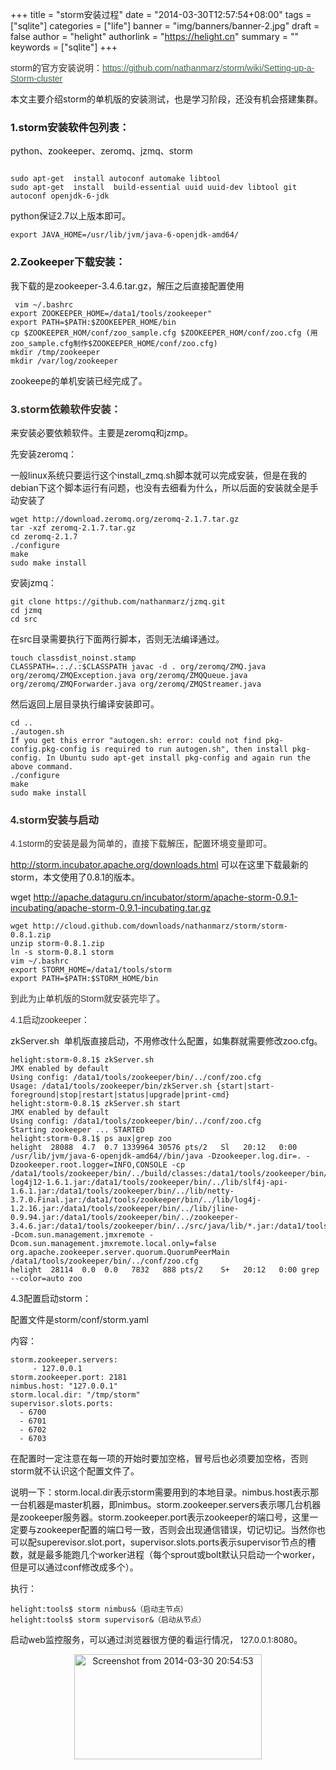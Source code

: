 +++
title = "storm安装过程"
date = "2014-03-30T12:57:54+08:00"
tags = ["sqlite"]
categories = ["life"]
banner = "img/banners/banner-2.jpg"
draft = false
author = "helight"
authorlink = "https://helight.cn"
summary = ""
keywords = ["sqlite"]
+++

<p style="text-align: left;" align="CENTER"><span style="color: #362e2b;"><span style="font-family: Arial;">storm</span></span><span style="font-family: 宋体;"><span style="color: #362e2b;">的官方安装说明：</span></span><a href="https://github.com/nathanmarz/storm/wiki/Setting-up-a-Storm-cluster"><span style="color: #41684d;"><span style="font-family: Arial;">https://github.com/nathanmarz/storm/wiki/Setting-up-a-Storm-cluster</span></span></a>
<p align="LEFT"><span style="font-family: 宋体;">本文主要介绍</span>storm<span style="font-family: 宋体;">的单机版的安装测试，也是学习阶段，还没有机会搭建集群。</span>

<h3>1.storm<span style="font-family: 宋体;">安装软件包列表：</span></h3>
<p align="LEFT">python<span style="font-family: 宋体;">、</span>zookeeper<span style="font-family: 宋体;">、</span>zeromq<span style="font-family: 宋体;">、</span>jzmq<span style="font-family: 宋体;">、</span>storm

<pre><code>
sudo apt-get  install autoconf automake libtool
sudo apt-get  install  build-essential uuid uuid-dev libtool git autoconf openjdk-6-jdk
</code></pre>
<p align="LEFT">python<span style="font-family: 宋体;">保证</span>2.7<span style="font-family: 宋体;">以上版本即可。</span>

<pre><code>export JAVA_HOME=/usr/lib/jvm/java-6-openjdk-amd64/</code></pre>
<h3>2.Zookeeper<span style="font-family: 宋体;">下载安装：</span></h3>
<p align="LEFT"><span style="font-family: 宋体;">我下载的是</span>zookeeper-3.4.6.tar.gz<span style="font-family: 宋体;">，解压之后直接配置使用</span>

<pre><code> vim ~/.bashrc
export ZOOKEEPER_HOME=/data1/tools/zookeeper"                                                       
export PATH=$PATH:$ZOOKEEPER_HOME/bin 
cp $ZOOKEEPER_HOM/conf/zoo_sample.cfg $ZOOKEEPER_HOM/conf/zoo.cfg (用zoo_sample.cfg制作$ZOOKEEPER_HOME/conf/zoo.cfg)
mkdir /tmp/zookeeper
mkdir /var/log/zookeeper
</code></pre>
zookeepe的单机安装已经完成了。
<h3><span style="color: #362e2b;">3.storm<span style="font-family: 宋体;"><span style="font-family: Arial;">依赖软件安装：</span></span></span></h3>
来安装必要依赖软件。主要是zeromq<span style="font-family: 宋体;">和</span>jzmp<span style="font-family: 宋体;">。</span>

<span style="font-family: 宋体;">先安装</span>zeromq<span style="font-family: 宋体;">：</span>

<span style="font-family: 宋体;">一般</span>linux<span style="font-family: 宋体;">系统只要运行这个</span>install_zmq.sh<span style="font-family: 宋体;">脚本就可以完成安装，但是在我的</span>debian<span style="font-family: 宋体;">下这个脚本运行有问题，也没有去细看为什么，所以后面的安装就全是手动安装了</span>

<pre><code>wget http://download.zeromq.org/zeromq-2.1.7.tar.gz
tar -xzf zeromq-2.1.7.tar.gz
cd zeromq-2.1.7
./configure
make
sudo make install</code></pre>
<span style="font-family: 宋体;">安装</span>jzmq<span style="font-family: 宋体;">：</span>
<pre><code>git clone https://github.com/nathanmarz/jzmq.git
cd jzmq
cd src</code></pre>
<span style="font-family: 宋体;">在</span>src<span style="font-family: 宋体;">目录需要执行下面两行脚本，否则无法编译通过。</span>
<pre><code>touch classdist_noinst.stamp
CLASSPATH=.:./.:$CLASSPATH javac -d . org/zeromq/ZMQ.java org/zeromq/ZMQException.java org/zeromq/ZMQQueue.java org/zeromq/ZMQForwarder.java org/zeromq/ZMQStreamer.java</code></pre>
<span style="font-family: 宋体;">然后返回上层目录执行编译安装即可。</span>
<pre><code>cd ..
./autogen.sh
If you get this error "autogen.sh: error: could not find pkg-config.pkg-config is required to run autogen.sh", then install pkg-config. In Ubuntu sudo apt-get install pkg-config and again run the above command.
./configure
make
sudo make install</code></pre>
<h3><span style="color: #362e2b;"><span style="font-family: Arial;">4.storm</span><span style="font-family: 宋体;">安装与启动</span></span></h3>
<span style="color: #362e2b;"><span style="font-family: Arial;"> 4.1storm</span><span style="font-family: 宋体;">的安装是最为简单的，直接下载解压，配置环境变量即可。</span></span>

http://storm.incubator.apache.org/downloads.html 可以在这里下载最新的storm，本文使用了0.8.1的版本。

wget http://apache.dataguru.cn/incubator/storm/apache-storm-0.9.1-incubating/apache-storm-0.9.1-incubating.tar.gz
<pre><code>wget http://cloud.github.com/downloads/nathanmarz/storm/storm-0.8.1.zip
unzip storm-0.8.1.zip
ln -s storm-0.8.1 storm
vim ~/.bashrc
export STORM_HOME=/data1/tools/storm
export PATH=$PATH:$STORM_HOME/bin</code></pre>
<span style="font-family: 新宋体, monospace;"><span style="color: #362e2b;"><span style="font-family: Arial;">到此为止单机版的</span></span></span><span style="color: #362e2b;"><span style="font-family: Arial;">Storm</span></span><span style="font-family: 新宋体, monospace;"><span style="color: #362e2b;"><span style="font-family: Arial;">就安装完毕了。</span></span></span>
<p align="LEFT"><span style="color: #362e2b;"><span style="font-family: Arial;"> 4.1</span><span style="font-family: 宋体;"><span style="font-family: Arial;">启动</span></span></span><span style="color: #362e2b;"><span style="font-family: Arial;">zookeeper</span><span style="font-family: 宋体;"><span style="font-family: Arial;">：</span></span></span>
<p align="LEFT">zkServer.sh  <span style="font-family: 宋体;">单机版直接启动，不用修改什么配置，如集群就需要修改</span>zoo.cfg<span style="font-family: 宋体;">。</span>

<pre><code>helight:storm-0.8.1$ zkServer.sh 
JMX enabled by default
Using config: /data1/tools/zookeeper/bin/../conf/zoo.cfg
Usage: /data1/tools/zookeeper/bin/zkServer.sh {start|start-foreground|stop|restart|status|upgrade|print-cmd}
helight:storm-0.8.1$ zkServer.sh start
JMX enabled by default
Using config: /data1/tools/zookeeper/bin/../conf/zoo.cfg
Starting zookeeper ... STARTED
helight:storm-0.8.1$ ps aux|grep zoo
helight  28088  4.7  0.7 1339964 30576 pts/2   Sl   20:12   0:00 /usr/lib/jvm/java-6-openjdk-amd64//bin/java -Dzookeeper.log.dir=. -Dzookeeper.root.logger=INFO,CONSOLE -cp /data1/tools/zookeeper/bin/../build/classes:/data1/tools/zookeeper/bin/../build/lib/*.jar:/data1/tools/zookeeper/bin/../lib/slf4j-log4j12-1.6.1.jar:/data1/tools/zookeeper/bin/../lib/slf4j-api-1.6.1.jar:/data1/tools/zookeeper/bin/../lib/netty-3.7.0.Final.jar:/data1/tools/zookeeper/bin/../lib/log4j-1.2.16.jar:/data1/tools/zookeeper/bin/../lib/jline-0.9.94.jar:/data1/tools/zookeeper/bin/../zookeeper-3.4.6.jar:/data1/tools/zookeeper/bin/../src/java/lib/*.jar:/data1/tools/zookeeper/bin/../conf: -Dcom.sun.management.jmxremote -Dcom.sun.management.jmxremote.local.only=false org.apache.zookeeper.server.quorum.QuorumPeerMain /data1/tools/zookeeper/bin/../conf/zoo.cfg
helight  28114  0.0  0.0   7832   888 pts/2    S+   20:12   0:00 grep --color=auto zoo
</code></pre>
<p align="LEFT">4.3<span style="font-family: 宋体;">配置启动</span>storm<span style="font-family: 宋体;">：</span>
<p align="LEFT"><span style="font-family: 宋体;">配置文件是</span>storm/conf/storm.yaml

<pre><span style="font-family: 新宋体, monospace;">内容：</span>
<code>
storm.zookeeper.servers:
     - 127.0.0.1
storm.zookeeper.port: 2181
nimbus.host: "127.0.0.1"
storm.local.dir: "/tmp/storm"
supervisor.slots.ports:
  - 6700
  - 6701
  - 6702
  - 6703</code></pre>
<p align="LEFT"><span style="font-family: 宋体;">在配置时一定注意在每一项的开始时要加空格，冒号后也必须要加空格，否则</span>storm<span style="font-family: 宋体;">就不认识这个配置文件了。</span>
<p align="LEFT"><span style="font-family: 宋体;">说明一下：</span>storm.local.dir<span style="font-family: 宋体;">表示</span>storm<span style="font-family: 宋体;">需要用到的本地目录。</span>nimbus.host<span style="font-family: 宋体;">表示那一台机器是</span>master<span style="font-family: 宋体;">机器，即</span>nimbus<span style="font-family: 宋体;">。</span>storm.zookeeper.servers<span style="font-family: 宋体;">表示哪几台机器是</span>zookeeper<span style="font-family: 宋体;">服务器。</span>storm.zookeeper.port<span style="font-family: 宋体;">表示</span>zookeeper<span style="font-family: 宋体;">的端口号，这里一定要与</span>zookeeper<span style="font-family: 宋体;">配置的端口号一致，否则会出现通信错误，切记切记。当然你也可以配</span>superevisor.slot.port<span style="font-family: 宋体;">，</span>supervisor.slots.ports<span style="font-family: 宋体;">表示</span>supervisor<span style="font-family: 宋体;">节点的槽数，就是最多能跑几个</span>worker<span style="font-family: 宋体;">进程（每个</span>sprout<span style="font-family: 宋体;">或</span>bolt<span style="font-family: 宋体;">默认只启动一个</span>worker<span style="font-family: 宋体;">，但是可以通过</span>conf<span style="font-family: 宋体;">修改成多个）。</span>
<p align="LEFT"><span style="font-family: 宋体;">执行：</span>

<pre><code>helight:tools$ storm nimbus&amp;（启动主节点）
helight:tools$ storm supervisor&amp;（启动从节点）</code></pre>
<p align="LEFT"><span style="font-family: 宋体;">启动</span>web<span style="font-family: 宋体;">监控服务，可以通过浏览器很方便的看运行情况， </span><span style="font-size: small;">127.0.0.1</span><span style="font-size: small;">:8080</span><span style="font-family: 宋体;">。</span>
<p style="text-align: center;" align="LEFT"><a href="/zb_users/upload/2014/03/Screenshot-from-2014-03-30-205453.png"><img class="aligncenter" src="/zb_users/upload/2014/03/Screenshot-from-2014-03-30-205453-300x168.png" alt="Screenshot from 2014-03-30 20:54:53" width="300" height="168" /></a>